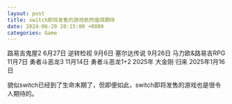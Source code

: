 ```yaml
---
layout: post
title: switch即将发售的游戏依然值得期待
date: 2024-06-20 20:15:00 +0800
categories: Game
---
```

路易吉鬼屋2 6月27日
逆转检视 9月6日
塞尔达传说 9月26日
马力欧&路易吉RPG 11月7日
勇者斗恶龙3 11月14日
勇者斗恶龙1+2 2025年
大金刚 归来 2025年1月16日

貌似switch已经到了生命末期了，但即便如此，switch即将发售的游戏也是很令人期待的。